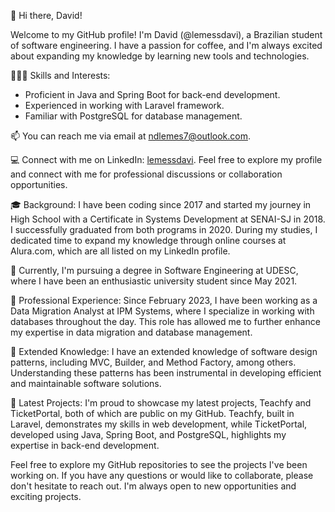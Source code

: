 👋 Hi there, David!

Welcome to my GitHub profile! I'm David (@lemessdavi), a Brazilian student of software engineering. I have a passion for coffee, and I'm always excited about expanding my knowledge by learning new tools and technologies.

👨🏼‍💻 Skills and Interests:

  - Proficient in Java and Spring Boot for back-end development.
  - Experienced in working with Laravel framework.
  - Familiar with PostgreSQL for database management.

📫 You can reach me via email at ndlemes7@outlook.com.

💻 Connect with me on LinkedIn: [lemessdavi](https://www.linkedin.com/in/lemessdavi/). Feel free to explore my profile and connect with me for professional discussions or collaboration opportunities.

🎓 Background:
I have been coding since 2017 and started my journey in High School with a Certificate in Systems Development at SENAI-SJ in 2018. I successfully graduated from both programs in 2020. During my studies, I dedicated time to expand my knowledge through online courses at Alura.com, which are all listed on my LinkedIn profile.

🏫 Currently, I'm pursuing a degree in Software Engineering at UDESC, where I have been an enthusiastic university student since May 2021.

💼 Professional Experience:
Since February 2023, I have been working as a Data Migration Analyst at IPM Systems, where I specialize in working with databases throughout the day. This role has allowed me to further enhance my expertise in data migration and database management.

🧠 Extended Knowledge:
I have an extended knowledge of software design patterns, including MVC, Builder, and Method Factory, among others. Understanding these patterns has been instrumental in developing efficient and maintainable software solutions.

🚀 Latest Projects:
I'm proud to showcase my latest projects, Teachfy and TicketPortal, both of which are public on my GitHub. Teachfy, built in Laravel, demonstrates my skills in web development, while TicketPortal, developed using Java, Spring Boot, and PostgreSQL, highlights my expertise in back-end development.

Feel free to explore my GitHub repositories to see the projects I've been working on. If you have any questions or would like to collaborate, please don't hesitate to reach out. I'm always open to new opportunities and exciting projects.
